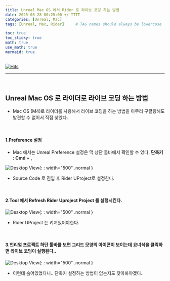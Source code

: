 ```yaml
---
title: Unreal Mac OS 에서 Rider 로 라이브 코딩 하는 방법
date: 2025-08-28 00:25:00 +/-TTTT
categories: [Unreal, Mac]
tags: [Unreal, Mac, Rider]     # TAG names should always be lowercase

toc: true
toc_sticky: true
math: true  
use_math: true
mermaid: true
---
```


[![Hits](https://hits.seeyoufarm.com/api/count/incr/badge.svg?url=https%3A%2F%2Fepheria.github.io&count_bg=%2379C83D&title_bg=%23555555&icon=&icon_color=%23E7E7E7&title=views&edge_flat=false)](https://hits.seeyoufarm.com)

---

<br>

## Unreal Mac OS 로 라이더로 라이브 코딩 하는 방법

- Mac OS (M4)로 라이더를 사용해서 라이브 코딩을 하는 방법을 아무리 구글링해도 발견할 수 없어서 직접 찾았다.

<br>

#### 1.Preference 설정

- Mac 에서는 Unreal Preference 설정은 맥 상단 툴바에서 확인할 수 있다. **단축키 : Cmd + ,**

![Desktop View](/assets/img/post/unity/unrealmac01.png){: : width="500" .normal }    

- Source Code 로 진입 후 Rider UProject로 설정한다.

<br>

#### 2.Tool 에서 Refresh Rider Uproject Project 를 실행시킨다.

![Desktop View](/assets/img/post/unity/unrealmac02.png){: : width="500" .normal }    

- Rider UProject 는 켜져있어야한다.

<br>

#### 3.언리얼 프로젝트 하단 툴바를 보면 그리드 모양의 아이콘이 보이는데 요녀석을 클릭하면 라이브 코딩이 실행된다..

![Desktop View](/assets/img/post/unity/unrealmac03.png){: : width="500" .normal }    

- 이런데 숨어있었다니.. 단축키 설정하는 방법이 없는지도 찾아봐야겠다..

<br>
